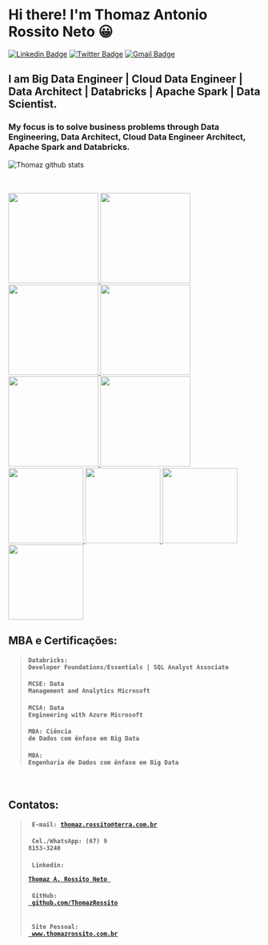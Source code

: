 # Hi there! I'm Thomaz Antonio Rossito Neto 😀

[![Linkedin Badge](https://img.shields.io/badge/-LinkedIn-blue?style=for-the-badge&logo=Linkedin&logoColor=white&link=https:https://www.linkedin.com/in/thomaz-antonio-rossito-neto/)](https://www.linkedin.com/in/thomaz-antonio-rossito-neto/)
[![Twitter Badge](https://img.shields.io/badge/-Twitter-1ca0f1?style=for-the-badge&labelColor=1ca0f1&logo=twitter&logoColor=white&link=https://twitter.com/thomazrossito)](https://twitter.com/thomazrossito)
[![Gmail Badge](https://img.shields.io/badge/-Gmail-c14438?style=for-the-badge&logo=Gmail&logoColor=white&link=mailto:thomazrossito@gmail.com)](mailto:thomazrossito@gmail.com)


## I am Big Data Engineer | Cloud Data Engineer | Data Architect | Databricks | Apache Spark | Data Scientist.

### My focus is to solve business problems through Data Engineering, Data Architect, Cloud Data Engineer Architect, Apache Spark and Databricks.


![Thomaz github stats](https://github-readme-stats.vercel.app/api?username=ThomazRossito)


<!--
**ThomazRossito/ThomazRossito** is a ✨ _special_ ✨ repository because its `README.md` (this file) appears on your GitHub profile.

Here are some ideas to get you started:

- 🔭 I’m currently working on ...
- 🌱 I’m currently learning ...
- 👯 I’m looking to collaborate on ...
- 🤔 I’m looking for help with ...
- 💬 Ask me about ...
- 📫 How to reach me: ...
- 😄 Pronouns: ...
- ⚡ Fun fact: ...
-->

<br>
<br>
<a href="https://credentials.databricks.com/cf7a1e4a-b12e-440d-9b30-cf1ed1fdbbee#gs.31x9pe"> 
<img width = "180px" src = "https://cert-databricks.s3.us-east-2.amazonaws.com/PDE.png"> </a> 
<a href="https://credentials.databricks.com/2a840d7b-165a-49b2-805d-34fe730fddf1#gs.31x9my"> 
<img width = "180px" src = "https://cert-databricks.s3.us-east-2.amazonaws.com/PDF.png"> </a> 
<a href="https://credentials.databricks.com/84d1e7ba-ec89-4a73-9f00-3c63023bf0da#gs.31x7xl">
<img width = "180px" src = "https://cert-databricks.s3.us-east-2.amazonaws.com/SQL.png"> </a>
<a href="https://credentials.databricks.com/54044280-7325-41cd-b4c3-72cc9169686a#gs.in4ak9"> 
<img width = "180px" src = "https://cert-databricks.s3.us-east-2.amazonaws.com/DLH.png"> </a>
<a href="https://credentials.databricks.com/6e6af853-6fe4-4da8-84f1-3723b054cda1#gs.31x41j"> 
<img width = "180px" src = "https://cert-databricks.s3.us-east-2.amazonaws.com/DTL.png"> </a>
<a href="https://credentials.databricks.com/54044280-7325-41cd-b4c3-72cc9169686a#gs.in4ak9"> 
<img width = "180px" src = "https://cert-databricks.s3.us-east-2.amazonaws.com/UDA.png"> </a>
<br>
<a href="https://www.youracclaim.com/users/thomaz-antonio-rossito-neto/badges"> 
<img width = "150px" src = "https://cert-microsoft.s3.us-east-2.amazonaws.com/MCSE.png"> </a>
<a href="https://www.youracclaim.com/users/thomaz-antonio-rossito-neto/badges"> 
<img width = "150px" src = "https://cert-microsoft.s3.us-east-2.amazonaws.com/MCSA.png"> </a>
<a href="https://www.youracclaim.com/users/thomaz-antonio-rossito-neto/badges"> 
<img width = "150px" src = "https://cert-microsoft.s3.us-east-2.amazonaws.com/ADF.png"> </a>
<a href="https://www.youracclaim.com/users/thomaz-antonio-rossito-neto/badges"> 
<img width = "150px" src = "https://cert-microsoft.s3.us-east-2.amazonaws.com/MTA.png"> </a>

<br>

## MBA e Certificações:

> #### <code>Databricks: Developer Foundations/Essentials | SQL Analyst Associate</code>
> #### <code>MCSE: Data Management and Analytics Microsoft</code>
> #### <code>MCSA: Data Engineering with Azure Microsoft</code>
> #### <code>MBA: Ciência de Dados com ênfase em Big Data</code>
> #### <code>MBA: Engenharia de Dados com ênfase em Big Data</code>

<br>

## Contatos: 

> #### <code> E-mail: thomaz.rossito@terra.com.br </code> 
> #### <code> Cel./WhatsApp: (67) 9 8153-3240 </code> 
> #### <code> Linkedin: <a href="https://www.linkedin.com/in/thomaz-antonio-rossito-neto/"> Thomaz A. Rossito Neto </a> </code>
> #### <code> GitHub: <a href="https://github.com/ThomazRossito"> github.com/ThomazRossito </a> </code>
> #### <code> Site Pessoal: <a href="www.thomazrossito.com.br"> www.thomazrossito.com.br </a> </code>

